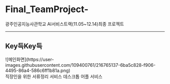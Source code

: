 # Final_TeamProject-
광주인공지능사관학교 AI서비스트랙(11.05~12.14)최종 프로젝트
<hr/>
<h2><strong>Key</strong>득<Strong>Key</Strong>득</h2>
![메인화면](https://user-images.githubusercontent.com/109400761/216765137-6ba5c828-f906-4495-86a4-586c6ff1b81a.png)<br/>
직장인을 위한 서류정리 서비스 데스크톱 어플 서비스
<br/>
